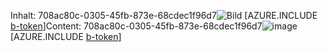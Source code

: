 <span data-ttu-id="f024f-101">Inhalt: 708ac80c-0305-45fb-873e-68cdec1f96d7![Bild](c0c94118-8117-46c4-88a2-996e0b3b0d62.png)
[AZURE.INCLUDE [b-token](2abdfa9f-8c98-4e56-8674-24117bf48885.md)]</span><span class="sxs-lookup"><span data-stu-id="f024f-101">Content: 708ac80c-0305-45fb-873e-68cdec1f96d7![image](c0c94118-8117-46c4-88a2-996e0b3b0d62.png)
[AZURE.INCLUDE [b-token](2abdfa9f-8c98-4e56-8674-24117bf48885.md)]</span></span>
